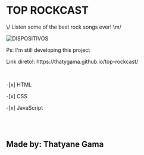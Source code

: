 
<h1>TOP ROCKCAST</h1>

<p>\/ Listen some of the best rock songs ever! \m/</p>

![DISPOSITIVOS](https://user-images.githubusercontent.com/90471309/134816169-cc7b33e7-62c1-4a19-9a2e-cf84f6910680.jpg)

<p>Ps: I'm still developing this project</p>

<p>Link direto!: https://thatygama.github.io/top-rockcast/ </p>

<br>
<p>-[x] HTML </p>
<p>-[x] CSS </p>
<p>-[x] JavaScript </p>

<br><br>
<h2>Made by: Thatyane Gama</h2>

